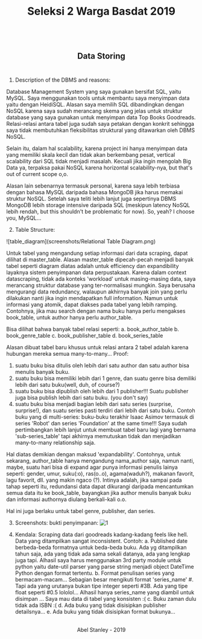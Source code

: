 <h1 align="center">
  <br>
  Seleksi 2 Warga Basdat 2019
  <br>
  <br>
</h1>

<h2 align="center">
  <br>
  Data Storing
  <br>
  <br>
</h2>


1. Description of the DBMS and reasons:

Database Management System yang saya gunakan bersifat SQL, yaitu MySQL. Saya menggunakan tools untuk membantu saya menyimpan data yaitu dengan HeidiSQL. Alasan saya memilih SQL dibandingkan dengan NoSQL karena saya sudah merancang skema yang jelas untuk struktur database yang saya gunakan untuk menyimpan data Top Books Goodreads. Relasi-relasi antara tabel juga sudah saya petakan dengan konkrit sehingga saya tidak membutuhkan fleksibilitas struktural yang ditawarkan oleh DBMS NoSQL.

Selain itu, dalam hal scalability, karena project ini hanya menyimpan data yang memiliki skala kecil dan tidak akan berkembang pesat, vertical scalability dari SQL tidak menjadi masalah. Kecuali jika ingin mengolah Big Data ya, terpaksa pakai NoSQL karena horizontal scalability-nya, but that's out of current scope o,o.

Alasan lain sebenarnya termasuk personal, karena saya lebih terbiasa dengan bahasa MySQL daripada bahasa MongoDB jika harus memakai struktur NoSQL. Setelah saya teliti lebih lanjut juga sepertinya DBMS MongoDB lebih storage intensive daripada SQL (meskipun latency NoSQL lebih rendah, but this shouldn't be problematic for now). So, yeah? I choose you, MySQL...

2. Table Structure:

![table_diagram](screenshots/Relational Table Diagram.png)

Untuk tabel yang mengandung setiap informasi dari data scraping, dapat dilihat di master_table.
Alasan master_table dipecah-pecah menjadi banyak tabel seperti diagram diatas adalah untuk efficiency dan expandibility layaknya sistem penyimpanan data perpustakaan. Karena dalam context datascraping, tidak ada konteks 'workload' untuk masing-masing data, saya merancang struktur database yang ter-normalisasi mungkin. Saya berusaha mengurangi data redundancy, walaupun akhirnya banyak join yang perlu dilakukan nanti jika ingin mendapatkan full information. Namun untuk informasi yang atomik, dapat diakses pada tabel yang lebih ramping. Contohnya, jika mau search dengan nama buku hanya perlu mengakses book_table, untuk author hanya perlu author_table.

Bisa dilihat bahwa banyak tabel relasi seperti:
a. book_author_table
b. book_genre_table
c. book_publisher_table
d. book_series_table

Alasan dibuat tabel baru khusus untuk relasi antara 2 tabel adalah karena hubungan mereka semua many-to-many... Proof:
1. suatu buku bisa ditulis oleh lebih dari satu author dan satu author bisa menulis banyak buku.
2. suatu buku bisa memiliki lebih dari 1 genre, dan suatu genre bisa demiliki lebih dari satu buku(well, duh, of course?)
3. suatu buku bisa dipublish oleh lebih dari 1 publisher!!! Suatu publisher juga bisa publish lebih dari satu buku. (you don't say)
4. suatu buku bisa menjadi bagian lebih dari satu series (surprise, surprise!), dan suatu series pasti terdiri dari lebih dari satu buku. Contoh buku yang di multi-series: buku-buku terakhir Isaac Asimov termasuk di series 'Robot' dan series 'Foundation' at the same time!!! Saya sudah pertimbangkan lebih lanjut untuk membuat tabel baru lagi yang bernama 'sub-series_table' tapi akhirnya memutuskan tidak dan menjadikan many-to-many relationship saja.

Hal diatas demikian dengan maksud 'expandability'. Contohnya, untuk sekarang, author_table hanya mengandung nama_author saja, namun nanti, maybe, suatu hari bisa di expand agar punya informasi penulis lainya seperti: gender, umur, suku(:o), ras(o..o), agama(waduh?), makanan favorit, lagu favorit, dll. yang makin ngaco (?). Intinya adalah, jika sampai pada tahap seperti itu, redundansi data dapat dikurangi daripada mencantumkan semua data itu ke book_table, bayangkan jika author menulis banyak buku dan informasi authornya diulang berkali-kali o.o.

Hal ini juga berlaku untuk tabel genre, publisher, dan series.

3. Screenshots:
bukti penyimpanan:
![1](book_table.png)

4. Kendala:
Scraping data dari goodreads kadang-kadang feels like hell. Data yang ditampilkan sangat inconsistent. Contoh:
a. Published date berbeda-beda formatnya untuk beda-beda buku. Ada yg ditampilkan tahun saja, ada yang tidak ada sama sekali datanya, ada yang lengkap juga tapi. Alhasil saya harus menggunakan 3rd party module untuk python yaitu date-util parser yang parse string menjadi object DateTime Python dengan format tertentu. 
b. Format penulisan series yang bermacam-macam... Sebagian besar mengikuti format 'series_name' #<buku urutan ke-x>. Tapi ada yang urutanya bukan tipe integer seperti #3B. Ada yang tipe float seperti #0.5 lololol... Alhasil hanya series_name yang diambil untuk disimpan ... Saya mau data di tabel yang konsisten :(
c. Buku zaman dulu tidak ada ISBN :(
d. Ada buku yang tidak disisipkan publisher detailsnya...
e. Ada buku yang tidak disisipkan format bukunya...
  
 
<p align="center">
  <br>
  Abel Stanley - 2019
  <br>
  <br>
</p>

